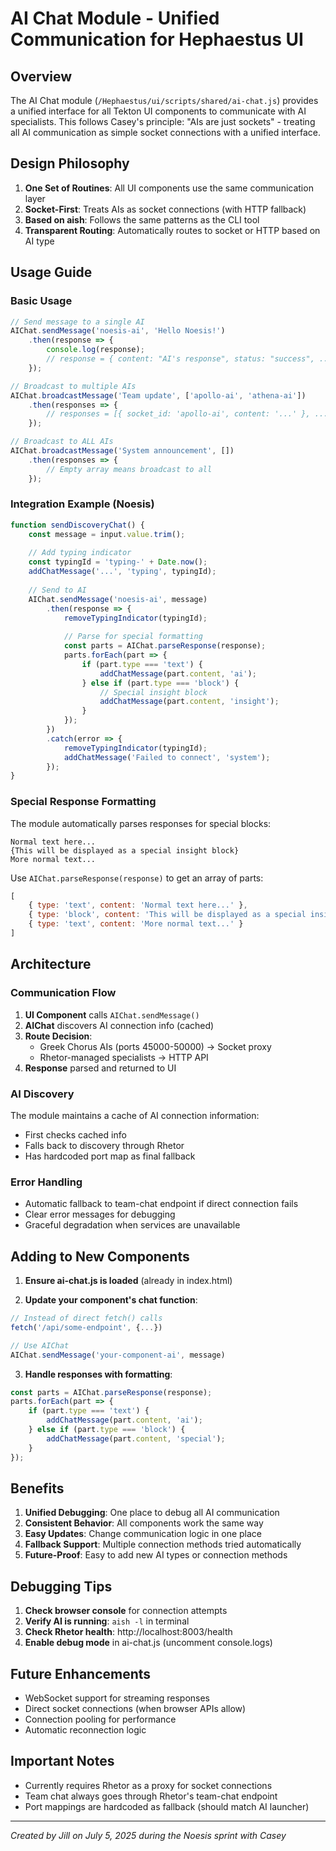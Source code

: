 # AI Chat Module - Unified Communication for Hephaestus UI

## Overview

The AI Chat module (`/Hephaestus/ui/scripts/shared/ai-chat.js`) provides a unified interface for all Tekton UI components to communicate with AI specialists. This follows Casey's principle: "AIs are just sockets" - treating all AI communication as simple socket connections with a unified interface.

## Design Philosophy

1. **One Set of Routines**: All UI components use the same communication layer
2. **Socket-First**: Treats AIs as socket connections (with HTTP fallback)
3. **Based on aish**: Follows the same patterns as the CLI tool
4. **Transparent Routing**: Automatically routes to socket or HTTP based on AI type

## Usage Guide

### Basic Usage

```javascript
// Send message to a single AI
AIChat.sendMessage('noesis-ai', 'Hello Noesis!')
    .then(response => {
        console.log(response);
        // response = { content: "AI's response", status: "success", ... }
    });

// Broadcast to multiple AIs
AIChat.broadcastMessage('Team update', ['apollo-ai', 'athena-ai'])
    .then(responses => {
        // responses = [{ socket_id: 'apollo-ai', content: '...' }, ...]
    });

// Broadcast to ALL AIs
AIChat.broadcastMessage('System announcement', [])
    .then(responses => {
        // Empty array means broadcast to all
    });
```

### Integration Example (Noesis)

```javascript
function sendDiscoveryChat() {
    const message = input.value.trim();
    
    // Add typing indicator
    const typingId = 'typing-' + Date.now();
    addChatMessage('...', 'typing', typingId);
    
    // Send to AI
    AIChat.sendMessage('noesis-ai', message)
        .then(response => {
            removeTypingIndicator(typingId);
            
            // Parse for special formatting
            const parts = AIChat.parseResponse(response);
            parts.forEach(part => {
                if (part.type === 'text') {
                    addChatMessage(part.content, 'ai');
                } else if (part.type === 'block') {
                    // Special insight block
                    addChatMessage(part.content, 'insight');
                }
            });
        })
        .catch(error => {
            removeTypingIndicator(typingId);
            addChatMessage('Failed to connect', 'system');
        });
}
```

### Special Response Formatting

The module automatically parses responses for special blocks:

```
Normal text here...
{This will be displayed as a special insight block}
More normal text...
```

Use `AIChat.parseResponse(response)` to get an array of parts:
```javascript
[
    { type: 'text', content: 'Normal text here...' },
    { type: 'block', content: 'This will be displayed as a special insight block' },
    { type: 'text', content: 'More normal text...' }
]
```

## Architecture

### Communication Flow

1. **UI Component** calls `AIChat.sendMessage()`
2. **AIChat** discovers AI connection info (cached)
3. **Route Decision**:
   - Greek Chorus AIs (ports 45000-50000) → Socket proxy
   - Rhetor-managed specialists → HTTP API
4. **Response** parsed and returned to UI

### AI Discovery

The module maintains a cache of AI connection information:
- First checks cached info
- Falls back to discovery through Rhetor
- Has hardcoded port map as final fallback

### Error Handling

- Automatic fallback to team-chat endpoint if direct connection fails
- Clear error messages for debugging
- Graceful degradation when services are unavailable

## Adding to New Components

1. **Ensure ai-chat.js is loaded** (already in index.html)

2. **Update your component's chat function**:
```javascript
// Instead of direct fetch() calls
fetch('/api/some-endpoint', {...})

// Use AIChat
AIChat.sendMessage('your-component-ai', message)
```

3. **Handle responses with formatting**:
```javascript
const parts = AIChat.parseResponse(response);
parts.forEach(part => {
    if (part.type === 'text') {
        addChatMessage(part.content, 'ai');
    } else if (part.type === 'block') {
        addChatMessage(part.content, 'special');
    }
});
```

## Benefits

1. **Unified Debugging**: One place to debug all AI communication
2. **Consistent Behavior**: All components work the same way
3. **Easy Updates**: Change communication logic in one place
4. **Fallback Support**: Multiple connection methods tried automatically
5. **Future-Proof**: Easy to add new AI types or connection methods

## Debugging Tips

1. **Check browser console** for connection attempts
2. **Verify AI is running**: `aish -l` in terminal
3. **Check Rhetor health**: http://localhost:8003/health
4. **Enable debug mode** in ai-chat.js (uncomment console.logs)

## Future Enhancements

- WebSocket support for streaming responses
- Direct socket connections (when browser APIs allow)
- Connection pooling for performance
- Automatic reconnection logic

## Important Notes

- Currently requires Rhetor as a proxy for socket connections
- Team chat always goes through Rhetor's team-chat endpoint
- Port mappings are hardcoded as fallback (should match AI launcher)

---

*Created by Jill on July 5, 2025 during the Noesis sprint with Casey*